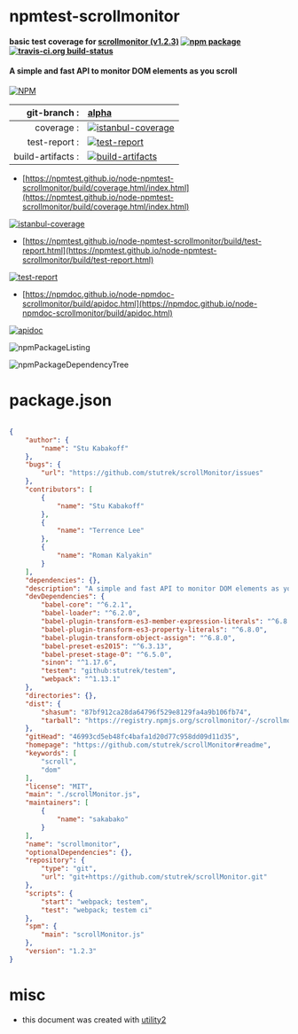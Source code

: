 # npmtest-scrollmonitor

#### basic test coverage for  [scrollmonitor (v1.2.3)](https://github.com/stutrek/scrollMonitor#readme)  [![npm package](https://img.shields.io/npm/v/npmtest-scrollmonitor.svg?style=flat-square)](https://www.npmjs.org/package/npmtest-scrollmonitor) [![travis-ci.org build-status](https://api.travis-ci.org/npmtest/node-npmtest-scrollmonitor.svg)](https://travis-ci.org/npmtest/node-npmtest-scrollmonitor)

#### A simple and fast API to monitor DOM elements as you scroll

[![NPM](https://nodei.co/npm/scrollmonitor.png?downloads=true&downloadRank=true&stars=true)](https://www.npmjs.com/package/scrollmonitor)

| git-branch : | [alpha](https://github.com/npmtest/node-npmtest-scrollmonitor/tree/alpha)|
|--:|:--|
| coverage : | [![istanbul-coverage](https://npmtest.github.io/node-npmtest-scrollmonitor/build/coverage.badge.svg)](https://npmtest.github.io/node-npmtest-scrollmonitor/build/coverage.html/index.html)|
| test-report : | [![test-report](https://npmtest.github.io/node-npmtest-scrollmonitor/build/test-report.badge.svg)](https://npmtest.github.io/node-npmtest-scrollmonitor/build/test-report.html)|
| build-artifacts : | [![build-artifacts](https://npmtest.github.io/node-npmtest-scrollmonitor/glyphicons_144_folder_open.png)](https://github.com/npmtest/node-npmtest-scrollmonitor/tree/gh-pages/build)|

- [https://npmtest.github.io/node-npmtest-scrollmonitor/build/coverage.html/index.html](https://npmtest.github.io/node-npmtest-scrollmonitor/build/coverage.html/index.html)

[![istanbul-coverage](https://npmtest.github.io/node-npmtest-scrollmonitor/build/screenCapture.buildCi.browser.%252Ftmp%252Fbuild%252Fcoverage.lib.html.png)](https://npmtest.github.io/node-npmtest-scrollmonitor/build/coverage.html/index.html)

- [https://npmtest.github.io/node-npmtest-scrollmonitor/build/test-report.html](https://npmtest.github.io/node-npmtest-scrollmonitor/build/test-report.html)

[![test-report](https://npmtest.github.io/node-npmtest-scrollmonitor/build/screenCapture.buildCi.browser.%252Ftmp%252Fbuild%252Ftest-report.html.png)](https://npmtest.github.io/node-npmtest-scrollmonitor/build/test-report.html)

- [https://npmdoc.github.io/node-npmdoc-scrollmonitor/build/apidoc.html](https://npmdoc.github.io/node-npmdoc-scrollmonitor/build/apidoc.html)

[![apidoc](https://npmdoc.github.io/node-npmdoc-scrollmonitor/build/screenCapture.buildCi.browser.%252Ftmp%252Fbuild%252Fapidoc.html.png)](https://npmdoc.github.io/node-npmdoc-scrollmonitor/build/apidoc.html)

![npmPackageListing](https://npmtest.github.io/node-npmtest-scrollmonitor/build/screenCapture.npmPackageListing.svg)

![npmPackageDependencyTree](https://npmtest.github.io/node-npmtest-scrollmonitor/build/screenCapture.npmPackageDependencyTree.svg)



# package.json

```json

{
    "author": {
        "name": "Stu Kabakoff"
    },
    "bugs": {
        "url": "https://github.com/stutrek/scrollMonitor/issues"
    },
    "contributors": [
        {
            "name": "Stu Kabakoff"
        },
        {
            "name": "Terrence Lee"
        },
        {
            "name": "Roman Kalyakin"
        }
    ],
    "dependencies": {},
    "description": "A simple and fast API to monitor DOM elements as you scroll",
    "devDependencies": {
        "babel-core": "^6.2.1",
        "babel-loader": "^6.2.0",
        "babel-plugin-transform-es3-member-expression-literals": "^6.8.0",
        "babel-plugin-transform-es3-property-literals": "^6.8.0",
        "babel-plugin-transform-object-assign": "^6.8.0",
        "babel-preset-es2015": "^6.3.13",
        "babel-preset-stage-0": "^6.5.0",
        "sinon": "^1.17.6",
        "testem": "github:stutrek/testem",
        "webpack": "^1.13.1"
    },
    "directories": {},
    "dist": {
        "shasum": "87bf912ca28da64796f529e8129fa4a9b106fb74",
        "tarball": "https://registry.npmjs.org/scrollmonitor/-/scrollmonitor-1.2.3.tgz"
    },
    "gitHead": "46993cd5eb48fc4bafa1d20d77c958dd09d11d35",
    "homepage": "https://github.com/stutrek/scrollMonitor#readme",
    "keywords": [
        "scroll",
        "dom"
    ],
    "license": "MIT",
    "main": "./scrollMonitor.js",
    "maintainers": [
        {
            "name": "sakabako"
        }
    ],
    "name": "scrollmonitor",
    "optionalDependencies": {},
    "repository": {
        "type": "git",
        "url": "git+https://github.com/stutrek/scrollMonitor.git"
    },
    "scripts": {
        "start": "webpack; testem",
        "test": "webpack; testem ci"
    },
    "spm": {
        "main": "scrollMonitor.js"
    },
    "version": "1.2.3"
}
```



# misc
- this document was created with [utility2](https://github.com/kaizhu256/node-utility2)
